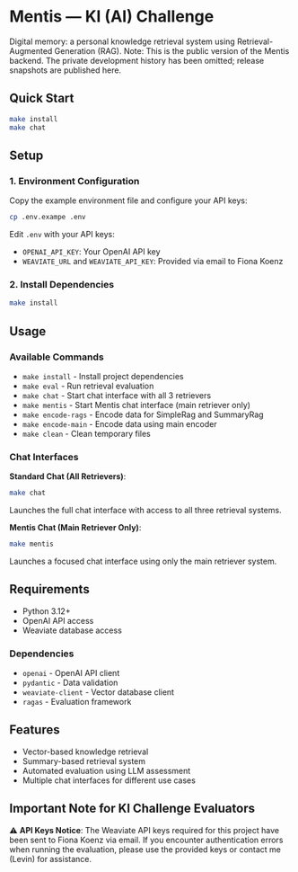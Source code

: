 # Mentis — KI (AI) Challenge
Digital memory: a personal knowledge retrieval system using Retrieval-Augmented Generation (RAG).
Note: This is the public version of the Mentis backend. The private development history has been omitted; release snapshots are published here.
## Quick Start

```bash
make install
make chat
```

## Setup

### 1. Environment Configuration

Copy the example environment file and configure your API keys:

```bash
cp .env.exampe .env
```

Edit `.env` with your API keys:
- `OPENAI_API_KEY`: Your OpenAI API key
- `WEAVIATE_URL` and `WEAVIATE_API_KEY`: Provided via email to Fiona Koenz

### 2. Install Dependencies

```bash
make install
```

## Usage

### Available Commands

- `make install` - Install project dependencies
- `make eval` - Run retrieval evaluation
- `make chat` - Start chat interface with all 3 retrievers
- `make mentis` - Start Mentis chat interface (main retriever only)
- `make encode-rags` - Encode data for SimpleRag and SummaryRag
- `make encode-main` - Encode data using main encoder
- `make clean` - Clean temporary files

### Chat Interfaces

**Standard Chat (All Retrievers)**:
```bash
make chat
```
Launches the full chat interface with access to all three retrieval systems.

**Mentis Chat (Main Retriever Only)**:
```bash
make mentis
```
Launches a focused chat interface using only the main retriever system.

## Requirements

- Python 3.12+
- OpenAI API access
- Weaviate database access

### Dependencies

- `openai` - OpenAI API client
- `pydantic` - Data validation
- `weaviate-client` - Vector database client
- `ragas` - Evaluation framework

## Features

- Vector-based knowledge retrieval
- Summary-based retrieval system  
- Automated evaluation using LLM assessment
- Multiple chat interfaces for different use cases

## Important Note for KI Challenge Evaluators

⚠️ **API Keys Notice**: The Weaviate API keys required for this project have been sent to Fiona Koenz via email. If you encounter authentication errors when running the evaluation, please use the provided keys or contact me (Levin) for assistance.

